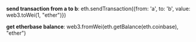 **send transaction from a to b**: eth.sendTransaction({from: 'a', to: 'b', value: web3.toWei(1, "ether")})

**get etherbase balance**: web3.fromWei(eth.getBalance(eth.coinbase), "ether")
